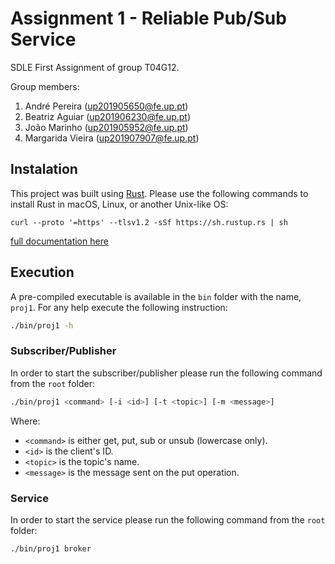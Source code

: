 # Assignment 1 - Reliable Pub/Sub Service

SDLE First Assignment of group T04G12.

Group members:

1. André Pereira (up201905650@fe.up.pt)
2. Beatriz Aguiar (up201906230@fe.up.pt)
3. João Marinho (up201905952@fe.up.pt)
4. Margarida Vieira (up201907907@fe.up.pt)

## Instalation

This project was built using [Rust](https://www.rust-lang.org/). Please use the following commands to install Rust in macOS, Linux, or another Unix-like OS:

```
curl --proto '=https' --tlsv1.2 -sSf https://sh.rustup.rs | sh
```
[full documentation here](https://www.rust-lang.org/tools/install)

## Execution

A pre-compiled executable is available in the `bin` folder with the name, `proj1`. For any help execute the following instruction:

```sh
./bin/proj1 -h
```

### Subscriber/Publisher

In order to start the subscriber/publisher please run the following command from the `root` folder:
```sh
./bin/proj1 <command> [-i <id>] [-t <topic>] [-m <message>]
```

Where:
- `<command>` is either get, put, sub or unsub (lowercase only).
- `<id>` is the client's ID.
- `<topic>` is the topic's name.
- `<message>` is the message sent on the put operation.

### Service

In order to start the service please run the following command from the `root` folder:
```sh
./bin/proj1 broker
```
